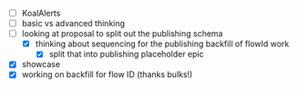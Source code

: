 * [ ] KoalAlerts
* [ ] basic vs advanced thinking
* [ ] looking at proposal to split out the publishing schema
  * [x] thinking about sequencing for the publishing backfill of flowId work
    * [x] split that into publishing placeholder epic
* [x] showcase
* [x] working on backfill for flow ID (thanks bulks!)
